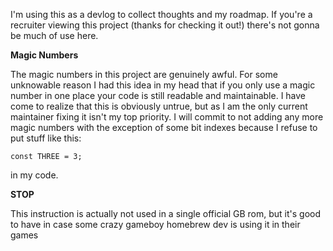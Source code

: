 I'm using this as a devlog to collect thoughts and my roadmap. If you're a recruiter viewing this project (thanks for checking it out!) there's not gonna be much of use here. 

**Magic Numbers**

The magic numbers in this project are genuinely awful. For some unknowable reason I had this idea in my head that if you only use a magic number in one place your code is still readable and maintainable. I have come to realize that this is obviously untrue, but as I am the only current maintainer fixing it isn't my top priority. I will commit to not adding any more magic numbers with the exception of some bit indexes because I refuse to put stuff like this:
```
const THREE = 3;
```
in my code.

**STOP**

This instruction is actually not used in a single official GB rom, but it's good to have in case some crazy gameboy homebrew dev is using it in their games